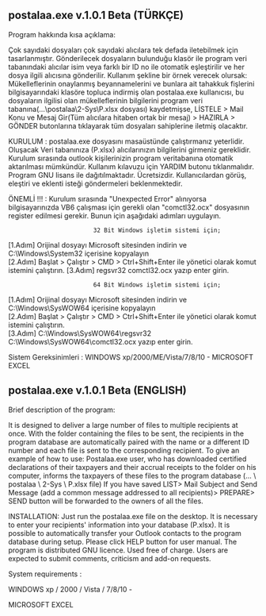 ## postalaa.exe v.1.0.1 Beta (TÜRKÇE)
Program hakkında kısa açıklama: 

Çok sayıdaki dosyaları çok sayıdaki alıcılara tek defada iletebilmek için tasarlanmıştır. Gönderilecek dosyaların bulunduğu klasör ile program veri tabanındaki alıcılar isim veya farklı bir ID no ile otomatik eşleştirilir ve her dosya ilgili alıcısına gönderilir. Kullanım şekline bir örnek verecek olursak: Mükelleflerinin onaylanmış beyannamelerini ve bunlara ait tahakkuk fişlerini bilgisayarındaki klasöre topluca indirmiş olan postalaa.exe kullanıcısı, bu dosyaların ilgilisi olan mükelleflerinin bilgilerini program veri tabanına(...\postalaa\2-Sys\P.xlsx dosyası) kaydetmişse,  LİSTELE > Mail Konu ve Mesaj Gir(Tüm alıcılara hitaben ortak bir mesaj) > HAZIRLA  > GÖNDER butonlarına tıklayarak tüm dosyaları sahiplerine iletmiş olacaktır. 

KURULUM : 
postalaa.exe dosyasını masaüstünde çalıştırmanız yeterlidir. Oluşacak Veri tabanınıza (P.xlsx) alıcılarınızın bilgilerini girmeniz gereklidir. Kurulum sırasında outlook kişilerinizin program veritabanına otomatik aktarılması mümkündür. Kullanım kılavuzu için YARDIM butonu tıklanmalıdır. Program GNU lisans ile dağıtılmaktadır. Ücretsizdir. Kullanıcılardan görüş, eleştiri ve eklenti isteği göndermeleri beklenmektedir.

ÖNEMLİ !!! : Kurulum sırasında "Unexpected Error" alınıyorsa bilgisayarınızda VB6 çalışması için gerekli olan "comctl32.ocx" dosyasının register edilmesi gerekir. Bunun için aşağıdaki adımları uygulayın.

                            32 Bit Windows işletim sistemi için;
[1.Adım] Orijinal dosyayı Microsoft sitesinden indirin ve C:\Windows\System32 içerisine kopyalayın                           
[2.Adım] Başlat > Çalıştır > CMD > Ctrl+Shift+Enter ile yönetici olarak komut istemini çalıştırın.
[3.Adım] regsvr32 comctl32.ocx yazıp enter girin.

                            64 Bit Windows işletim sistemi için;
[1.Adım] Orijinal dosyayı Microsoft sitesinden indirin ve C:\Windows\SysWOW64 içerisine kopyalayın                           
[2.Adım] Başlat > Çalıştır > CMD > Ctrl+Shift+Enter ile yönetici olarak komut istemini çalıştırın.                            
[3.Adım] C:\Windows\SysWOW64\regsvr32 C:\Windows\SysWOW64\comctl32.ocx yazıp enter girin.


Sistem Gereksinimleri :  WINDOWS xp/2000/ME/Vista/7/8/10 - MICROSOFT EXCEL

## postalaa.exe v.1.0.1 Beta (ENGLISH) 

Brief description of the program: 

It is designed to deliver a large number of files to multiple recipients at once. With the folder containing the files to be sent, the recipients in the program database are automatically paired with the name or a different ID number and each file is sent to the corresponding recipient. To give an example of how to use: Postalaa.exe user, who has downloaded certified declarations of their taxpayers and their accrual receipts to the folder on his computer, informs the taxpayers of these files to the program database (... \ postalaa \ 2-Sys \ P.xlsx file) If you have saved LIST> Mail Subject and Send Message (add a common message addressed to all recipients)> PREPARE> SEND button will be forwarded to the owners of all the files.

INSTALLATION: 
Just run the postalaa.exe file on the desktop. It is necessary to enter your recipients' information into your database (P.xlsx). It is possible to automatically transfer your Outlook contacts to the program database during setup. Please click HELP button for user manual. The program is distributed GNU licence. Used free of charge. Users are expected to submit comments, criticism and add-on requests.

System requirements :

WINDOWS xp / 2000 / Vista / 7/8/10 -

MICROSOFT EXCEL
